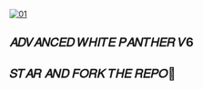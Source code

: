  <a href="https://ibb.co/N6NMDtn"><img src="https://telegra.ph/file/0102c62ca66d1b7576252.jpg" alt="01" border="0" /></a>                     

  ## 𝐴𝐷𝑉𝐴𝑁𝐶𝐸𝐷 𝑊𝐻𝐼𝑇𝐸 𝑃𝐴𝑁𝑇𝐻𝐸𝑅 𝑉6 
  ## 𝑆𝑇𝐴𝑅 𝐴𝑁𝐷 𝐹𝑂𝑅𝐾 𝑇𝐻𝐸 𝑅𝐸𝑃𝑂🥰
